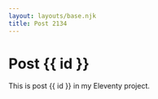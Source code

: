 ```yaml
---
layout: layouts/base.njk
title: Post 2134
---
```


# Post {{ id }}

This is post {{ id }} in my Eleventy project.
